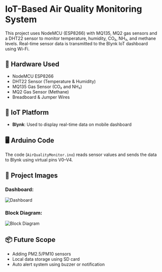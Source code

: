 # IoT-Based Air Quality Monitoring System

This project uses NodeMCU (ESP8266) with MQ135, MQ2 gas sensors and a DHT22 sensor to monitor temperature, humidity, CO₂, NH₃, and methane levels. Real-time sensor data is transmitted to the Blynk IoT dashboard using Wi-Fi.

## 🔧 Hardware Used
- NodeMCU ESP8266
- DHT22 Sensor (Temperature & Humidity)
- MQ135 Gas Sensor (CO₂ and NH₃)
- MQ2 Gas Sensor (Methane)
- Breadboard & Jumper Wires

## 📱 IoT Platform
- **Blynk**: Used to display real-time data on mobile dashboard

## 🖥️ Arduino Code
The code (`AirQualityMonitor.ino`) reads sensor values and sends the data to Blynk using virtual pins V0–V4.

## 📸 Project Images

### Dashboard:
![Dashboard](images/dashboard.jpeg)

### Block Diagram:
![Block Diagram](images/block_diagram.jpeg)

## 📦 Future Scope
- Adding PM2.5/PM10 sensors
- Local data storage using SD card
- Auto alert system using buzzer or notification
